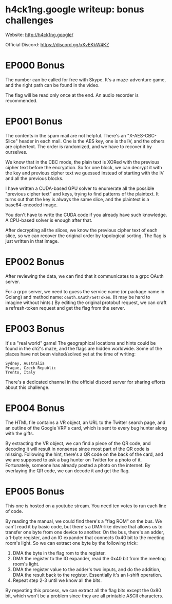 # h4ck1ng.google writeup: bonus challenges

Website: http://h4ck1ng.google/

Official Discord: https://discord.gg/xKvEKkW4KZ

# EP000 Bonus

The number can be called for free with Skype. It's a maze-adventure game, and the right path can be found in the video. 

The flag will be read only once at the end. An audio recorder is recommended.

# EP001 Bonus

The contents in the spam mail are not helpful. There's an "X-AES-CBC-Slice" header in each mail. One is the AES key, one is the IV, and the others are ciphertext. The order is randomized, and we have to recover it by ourselves.

We know that in the CBC mode, the plain text is XORed with the previous cipher text before the encryption. So for one block, we can decrypt it with the key and previous cipher text we guessed instead of starting with the IV and all the previous blocks.

I have written a CUDA-based GPU solver to enumerate all the possible "previous cipher text" and keys, trying to find patterns of the plaintext. It turns out that the key is always the same slice, and the plaintext is a base64-encoded image. 

You don't have to write the CUDA code if you already have such knowledge. A CPU-based solver is enough after that.

After decrypting all the slices, we know the previous cipher text of each slice, so we can recover the original order by topological sorting. The flag is just written in that image.


# EP002 Bonus

After reviewing the data, we can find that it communicates to a grpc OAuth server. 

For a grpc server, we need to guess the service name (or package name in Golang) and method name: `oauth.OAuth/GetToken`. (It may be hard to imagine without hints.) By editing the original protobuf request, we can craft a refresh-token request and get the flag from the server.

# EP003 Bonus

It's a "real world" game! The geographical locations and hints could be found in the ch2's maze, and the flags are hidden worldwide. Some of the places have not been visited/solved yet at the time of writing:

```
Sydney, Australia
Prague, Czech Republic
Trento, Italy
```

There's a dedicated channel in the official discord server for sharing efforts about this challenge. 

# EP004 Bonus

The HTML file contains a VR object, an URL to the Twitter search page, and an outline of the Google VRP's card, which is sent to every bug hunter along with the gifts. 

By extracting the VR object, we can find a piece of the QR code, and decoding it will result in nonsense since most part of the QR code is missing. Following the hint, there's a QR code on the back of the card, and we are supposed to ask a bug hunter on Twitter for a photo of it. Fortunately, someone has already posted a photo on the internet. By overlaying the QR code, we can decode it and get the flag.

# EP005 Bonus

This one is hosted on a youtube stream. You need ten votes to run each line of code.

By reading the manual, we could find there's a "flag ROM" on the bus. We can't read it by basic code, but there's a DMA-like device that allows us to transfer one byte from one device to another. On the bus, there's an adder, a 1-byte register, and an IO expander that connects 0x40 bit to the meeting room's light. So we can extract one byte by the following trick:

1. DMA the byte in the flag rom to the register.
2. DMA the register to the IO expander, read the 0x40 bit from the meeting room's light.
3. DMA the register value to the adder's two inputs, and do the addition, DMA the result back to the register. Essentially it's an l-shift operation.
4. Repeat step 2-3 until we know all the bits.


By repeating this process, we can extract all the flag bits except the 0x80 bit, which won't be a problem since they are all printable ASCII characters.

